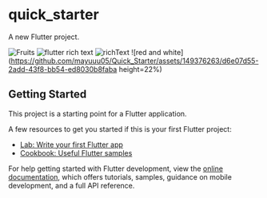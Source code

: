 # quick_starter

A new Flutter project.



![Fruits](https://github.com/mayuuu05/Quick_Starter/assets/149376263/4185e43e-54aa-4178-96c3-85072cad19d7)
![flutter rich text](https://github.com/mayuuu05/Quick_Starter/assets/149376263/809d6c28-88f8-4ffc-9f93-f0cdba2b0a96)
![richText](https://github.com/mayuuu05/Quick_Starter/assets/149376263/4abb5162-f146-423b-bff9-b50e94dac60f)
![red and white](https://github.com/mayuuu05/Quick_Starter/assets/149376263/d6e07d55-2add-43f8-bb54-ed8030b8faba height=22%)


## Getting Started

This project is a starting point for a Flutter application.

A few resources to get you started if this is your first Flutter project:

- [Lab: Write your first Flutter app](https://docs.flutter.dev/get-started/codelab)
- [Cookbook: Useful Flutter samples](https://docs.flutter.dev/cookbook)

For help getting started with Flutter development, view the
[online documentation](https://docs.flutter.dev/), which offers tutorials,
samples, guidance on mobile development, and a full API reference.
